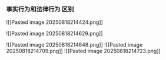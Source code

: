 ### 事实行为和法律行为 区别

![[Pasted image 20250818214424.png]]


![[Pasted image 20250818214629.png]]

![[Pasted image 20250818214648.png]]
![[Pasted image 20250818214709.png]]
![[Pasted image 20250818214723.png]]



